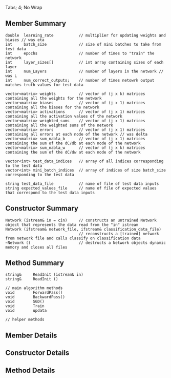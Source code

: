 Tabs; 4; No Wrap

## Member Summary
	double 	learning_rate 			// multiplier for updating weights and biases // was eta
	int 	batch_size				// size of mini batches to take from test data
	int 	epochs					// number of times to "train" the network
	int 	layer_sizes[]			// int array containing sizes of each layer
	int 	num_Layers				// number of layers in the network // was L
	int 	num_correct_outputs;	// number of times netowrk output matches truth values for test data
	
	vector<matrix> weights			// vector of (j x k) matrices containing all the weights for the network
	vector<matrix> biases			// vector of (j x 1) matrices containing all the biases for the network
	vector<matrix> activations		// vector of (j x 1) matrices containing all the activation values of the network
	vector<matrix> weighted_sums	// vector of (j x 1) matrices containing all the weighted sums of the network
	vector<matrix> errors			// vector of (j x 1) matrices containing all errors at each node of the network // was delta
	vector<matrix> sum_nabla_b		// vector of (j x 1) matrices containing the sum of the dC/db at each node of the network
	vector<matrix> sum_nabla_w		// vector of (j x k) matrices containing the sum of the dC/dw at each node of the network

	vector<int> test_data_indices	// array of all indices corresponding to the test data
	vector<int> mini_batch_indices	// array of indices of size batch_size corresponding to the test data
	
	string test_data_file			// name of file of test data inputs
	string expected_values_file		// name of file of expected values that correspond to the test data inputs

## Constructor Summary
	Network	(istream& in = cin)		// constructs an untrained Network object that represents the data read from the "in" istream
	Network	(ifstream& network_file, ifstream& classification_data_file)
									// reconstructs a [trained] network from network file and calls classify on classification data
	~Network ()						// destructs a Network objects dynamic memory and closes all files
	
## Method Summary
	string&		ReadInit (istream& in)
	string&		ReadInit ()
	
	// main algorithm methods	
	void		ForwardPass()
	void		BackwardPass()
	void		SGD()
	void		Train
	void 		updata
	
	// helper methods
	


## Member Details

## Constructor Details

## Method Details
